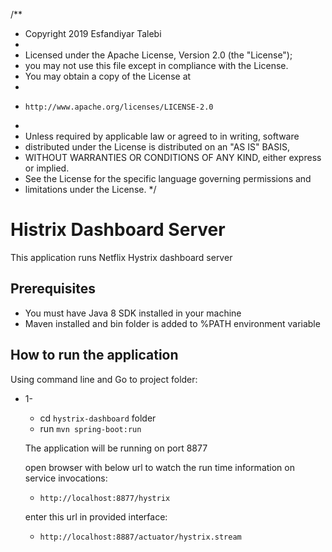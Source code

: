 /**
 * Copyright 2019 Esfandiyar Talebi
 *
 * Licensed under the Apache License, Version 2.0 (the "License");
 * you may not use this file except in compliance with the License.
 * You may obtain a copy of the License at
 *
 *     http://www.apache.org/licenses/LICENSE-2.0
 *
 * Unless required by applicable law or agreed to in writing, software
 * distributed under the License is distributed on an "AS IS" BASIS,
 * WITHOUT WARRANTIES OR CONDITIONS OF ANY KIND, either express or implied.
 * See the License for the specific language governing permissions and
 * limitations under the License.
 */

# Histrix Dashboard Server    

This application runs Netflix Hystrix dashboard server

## Prerequisites
   * You must have Java 8 SDK installed in your machine
   * Maven installed and bin folder is added to %PATH environment variable
   
## How to run the application
 
 Using command line and Go to project folder:
* 1- 
    * cd `hystrix-dashboard` folder 
    * run `mvn spring-boot:run `   
 
  The application will be running on port 8877
  
  open browser with below url to watch the run time information on service invocations:
  * `http://localhost:8877/hystrix`
  
  enter this url in provided interface:
  * `http://localhost:8887/actuator/hystrix.stream`
     
     
    
